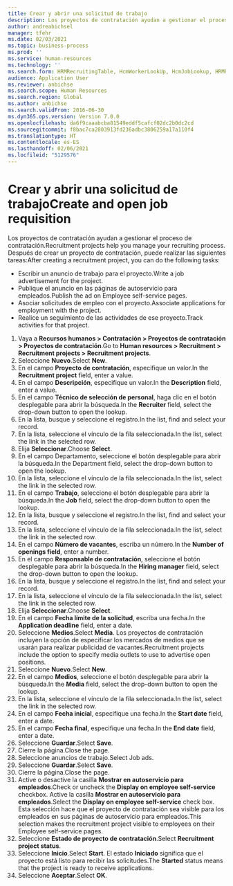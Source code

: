 ```yaml
---
title: Crear y abrir una solicitud de trabajo
description: Los proyectos de contratación ayudan a gestionar el proceso de contratación.
author: andreabichsel
manager: tfehr
ms.date: 02/03/2021
ms.topic: business-process
ms.prod: ''
ms.service: human-resources
ms.technology: ''
ms.search.form: HRMRecruitingTable, HcmWorkerLookUp, HcmJobLookup, HRMRecruitingMedia, HRMRecruitingJobAd, HcmPersonnelManagementWorkspace
audience: Application User
ms.reviewer: anbichse
ms.search.scope: Human Resources
ms.search.region: Global
ms.author: anbichse
ms.search.validFrom: 2016-06-30
ms.dyn365.ops.version: Version 7.0.0
ms.openlocfilehash: da6f9caaabcba81549eddf5cafcf02dc2b0dc2cd
ms.sourcegitcommit: f8bac7ca2803913fd236adbc3806259a17a110f4
ms.translationtype: HT
ms.contentlocale: es-ES
ms.lasthandoff: 02/06/2021
ms.locfileid: "5129576"
---
```

# <a name="create-and-open-job-requisition"></a><span data-ttu-id="ff40a-103">Crear y abrir una solicitud de trabajo</span><span class="sxs-lookup"><span data-stu-id="ff40a-103">Create and open job requisition</span></span>

<span data-ttu-id="ff40a-104">Los proyectos de contratación ayudan a gestionar el proceso de contratación.</span><span class="sxs-lookup"><span data-stu-id="ff40a-104">Recruitment projects help you manage your recruiting process.</span></span> <span data-ttu-id="ff40a-105">Después de crear un proyecto de contratación, puede realizar las siguientes tareas:</span><span class="sxs-lookup"><span data-stu-id="ff40a-105">After creating a recruitment project, you can do the following tasks:</span></span>

- <span data-ttu-id="ff40a-106">Escribir un anuncio de trabajo para el proyecto.</span><span class="sxs-lookup"><span data-stu-id="ff40a-106">Write a job advertisement for the project.</span></span>
- <span data-ttu-id="ff40a-107">Publique el anuncio en las páginas de autoservicio para empleados.</span><span class="sxs-lookup"><span data-stu-id="ff40a-107">Publish the ad on Employee self-service pages.</span></span>
- <span data-ttu-id="ff40a-108">Asociar solicitudes de empleo con el proyecto.</span><span class="sxs-lookup"><span data-stu-id="ff40a-108">Associate applications for employment with the project.</span></span>
- <span data-ttu-id="ff40a-109">Realice un seguimiento de las actividades de ese proyecto.</span><span class="sxs-lookup"><span data-stu-id="ff40a-109">Track activities for that project.</span></span> 

1. <span data-ttu-id="ff40a-110">Vaya a **Recursos humanos > Contratación > Proyectos de contratación > Proyectos de contratación**.</span><span class="sxs-lookup"><span data-stu-id="ff40a-110">Go to **Human resources > Recruitment > Recruitment projects > Recruitment projects**.</span></span>
2. <span data-ttu-id="ff40a-111">Seleccione **Nuevo**.</span><span class="sxs-lookup"><span data-stu-id="ff40a-111">Select **New**.</span></span>
3. <span data-ttu-id="ff40a-112">En el campo **Proyecto de contratación**, especifique un valor.</span><span class="sxs-lookup"><span data-stu-id="ff40a-112">In the **Recruitment project** field, enter a value.</span></span>
4. <span data-ttu-id="ff40a-113">En el campo **Descripción**, especifique un valor.</span><span class="sxs-lookup"><span data-stu-id="ff40a-113">In the **Description** field, enter a value.</span></span>
5. <span data-ttu-id="ff40a-114">En el campo **Técnico de selección de personal**, haga clic en el botón desplegable para abrir la búsqueda.</span><span class="sxs-lookup"><span data-stu-id="ff40a-114">In the **Recruiter** field, select the drop-down button to open the lookup.</span></span>
6. <span data-ttu-id="ff40a-115">En la lista, busque y seleccione el registro.</span><span class="sxs-lookup"><span data-stu-id="ff40a-115">In the list, find and select your record.</span></span>
7. <span data-ttu-id="ff40a-116">En la lista, seleccione el vínculo de la fila seleccionada.</span><span class="sxs-lookup"><span data-stu-id="ff40a-116">In the list, select the link in the selected row.</span></span>
8. <span data-ttu-id="ff40a-117">Elija **Seleccionar**.</span><span class="sxs-lookup"><span data-stu-id="ff40a-117">Choose **Select**.</span></span>
9. <span data-ttu-id="ff40a-118">En el campo Departamento, seleccione el botón desplegable para abrir la búsqueda.</span><span class="sxs-lookup"><span data-stu-id="ff40a-118">In the Department field, select the drop-down button to open the lookup.</span></span>
10. <span data-ttu-id="ff40a-119">En la lista, seleccione el vínculo de la fila seleccionada.</span><span class="sxs-lookup"><span data-stu-id="ff40a-119">In the list, select the link in the selected row.</span></span>
11. <span data-ttu-id="ff40a-120">En el campo **Trabajo**, seleccione el botón desplegable para abrir la búsqueda.</span><span class="sxs-lookup"><span data-stu-id="ff40a-120">In the **Job** field, select the drop-down button to open the lookup.</span></span>
12. <span data-ttu-id="ff40a-121">En la lista, busque y seleccione el registro.</span><span class="sxs-lookup"><span data-stu-id="ff40a-121">In the list, find and select your record.</span></span>
13. <span data-ttu-id="ff40a-122">En la lista, seleccione el vínculo de la fila seleccionada.</span><span class="sxs-lookup"><span data-stu-id="ff40a-122">In the list, select the link in the selected row.</span></span>
14. <span data-ttu-id="ff40a-123">En el campo **Número de vacantes**, escriba un número.</span><span class="sxs-lookup"><span data-stu-id="ff40a-123">In the **Number of openings field**, enter a number.</span></span>
15. <span data-ttu-id="ff40a-124">En el campo **Responsable de contratación**, seleccione el botón desplegable para abrir la búsqueda.</span><span class="sxs-lookup"><span data-stu-id="ff40a-124">In the **Hiring manager** field, select the drop-down button to open the lookup.</span></span>
16. <span data-ttu-id="ff40a-125">En la lista, busque y seleccione el registro.</span><span class="sxs-lookup"><span data-stu-id="ff40a-125">In the list, find and select your record.</span></span>
17. <span data-ttu-id="ff40a-126">En la lista, seleccione el vínculo de la fila seleccionada.</span><span class="sxs-lookup"><span data-stu-id="ff40a-126">In the list, select the link in the selected row.</span></span>
18. <span data-ttu-id="ff40a-127">Elija **Seleccionar**.</span><span class="sxs-lookup"><span data-stu-id="ff40a-127">Choose **Select**.</span></span>
19. <span data-ttu-id="ff40a-128">En el campo **Fecha límite de la solicitud**, escriba una fecha.</span><span class="sxs-lookup"><span data-stu-id="ff40a-128">In the **Application deadline** field, enter a date.</span></span>
20. <span data-ttu-id="ff40a-129">Seleccione **Medios**.</span><span class="sxs-lookup"><span data-stu-id="ff40a-129">Select **Media**.</span></span> <span data-ttu-id="ff40a-130">Los proyectos de contratación incluyen la opción de especificar los mercados de medios que se usarán para realizar publicidad de vacantes.</span><span class="sxs-lookup"><span data-stu-id="ff40a-130">Recruitment projects include the option to specify media outlets to use to advertise open positions.</span></span>  
21. <span data-ttu-id="ff40a-131">Seleccione **Nuevo**.</span><span class="sxs-lookup"><span data-stu-id="ff40a-131">Select **New**.</span></span>
22. <span data-ttu-id="ff40a-132">En el campo **Medios**, seleccione el botón desplegable para abrir la búsqueda.</span><span class="sxs-lookup"><span data-stu-id="ff40a-132">In the **Media** field, select the drop-down button to open the lookup.</span></span>
23. <span data-ttu-id="ff40a-133">En la lista, seleccione el vínculo de la fila seleccionada.</span><span class="sxs-lookup"><span data-stu-id="ff40a-133">In the list, select the link in the selected row.</span></span>
24. <span data-ttu-id="ff40a-134">En el campo **Fecha inicial**, especifique una fecha.</span><span class="sxs-lookup"><span data-stu-id="ff40a-134">In the **Start date** field, enter a date.</span></span>
25. <span data-ttu-id="ff40a-135">En el campo **Fecha final**, especifique una fecha.</span><span class="sxs-lookup"><span data-stu-id="ff40a-135">In the **End date** field, enter a date.</span></span>
26. <span data-ttu-id="ff40a-136">Seleccione **Guardar**.</span><span class="sxs-lookup"><span data-stu-id="ff40a-136">Select **Save**.</span></span>
27. <span data-ttu-id="ff40a-137">Cierre la página.</span><span class="sxs-lookup"><span data-stu-id="ff40a-137">Close the page.</span></span>
28. <span data-ttu-id="ff40a-138">Seleccione anuncios de trabajo.</span><span class="sxs-lookup"><span data-stu-id="ff40a-138">Select Job ads.</span></span>
29. <span data-ttu-id="ff40a-139">Seleccione **Guardar**.</span><span class="sxs-lookup"><span data-stu-id="ff40a-139">Select **Save**.</span></span>
30. <span data-ttu-id="ff40a-140">Cierre la página.</span><span class="sxs-lookup"><span data-stu-id="ff40a-140">Close the page.</span></span>
31. <span data-ttu-id="ff40a-141">Active o desactive la casilla **Mostrar en autoservicio para empleados**.</span><span class="sxs-lookup"><span data-stu-id="ff40a-141">Check or uncheck the **Display on employee self-service** checkbox.</span></span> <span data-ttu-id="ff40a-142">Active la casilla **Mostrar en autoservicio para empleados**.</span><span class="sxs-lookup"><span data-stu-id="ff40a-142">Select the **Display on employee self-service** check box.</span></span> <span data-ttu-id="ff40a-143">Esta selección hace que el proyecto de contratación sea visible para los empleados en sus páginas de autoservicio para empleados.</span><span class="sxs-lookup"><span data-stu-id="ff40a-143">This selection makes the recruitment project visible to employees on their Employee self-service pages.</span></span>
32. <span data-ttu-id="ff40a-144">Seleccione **Estado de proyecto de contratación**.</span><span class="sxs-lookup"><span data-stu-id="ff40a-144">Select **Recruitment project status**.</span></span>
33. <span data-ttu-id="ff40a-145">Seleccione **Inicio**.</span><span class="sxs-lookup"><span data-stu-id="ff40a-145">Select **Start**.</span></span> <span data-ttu-id="ff40a-146">El estado **Iniciado** significa que el proyecto está listo para recibir las solicitudes.</span><span class="sxs-lookup"><span data-stu-id="ff40a-146">The **Started** status means that the project is ready to receive applications.</span></span>  
34. <span data-ttu-id="ff40a-147">Seleccione **Aceptar**.</span><span class="sxs-lookup"><span data-stu-id="ff40a-147">Select **OK**.</span></span>